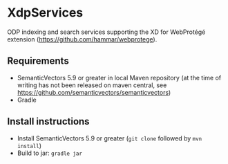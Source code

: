 # XdpServices
ODP indexing and search services supporting the XD for WebProtégé extension (https://github.com/hammar/webprotege).

## Requirements

* SemanticVectors 5.9 or greater in local Maven repository (at the time of writing has not been released on maven central, see https://github.com/semanticvectors/semanticvectors)
* Gradle

## Install instructions

* Install SemanticVectors 5.9 or greater (`git clone` followed by `mvn install`)
* Build to jar: `gradle jar`
